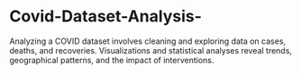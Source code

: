 # Covid-Dataset-Analysis-
Analyzing a COVID dataset involves cleaning and exploring data on cases, deaths, and recoveries. Visualizations and statistical analyses reveal trends, geographical patterns, and the impact of interventions. 
